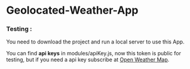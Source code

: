 # Geolocated-Weather-App

### Testing :
You need to download the project and run a local server to use this App.

You can find **api keys** in modules/apiKey.js, now this token is public for testing,
but if you need a api key subscribe at [Open Weather Map](https://openweathermap.org/).
